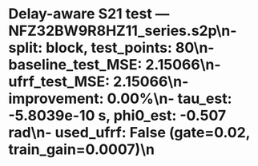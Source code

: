 # Delay-aware S21 test — NFZ32BW9R8HZ11_series.s2p\n- split: block, test_points: 80\n- baseline_test_MSE: 2.15066\n- ufrf_test_MSE: 2.15066\n- improvement: 0.00%\n- tau_est: -5.8039e-10 s, phi0_est: -0.507 rad\n- used_ufrf: False (gate=0.02, train_gain=0.0007)\n